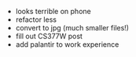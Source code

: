- looks terrible on phone
- refactor less
- convert to jpg (much smaller files!)
- fill out CS377W post
- add palantir to work experience

